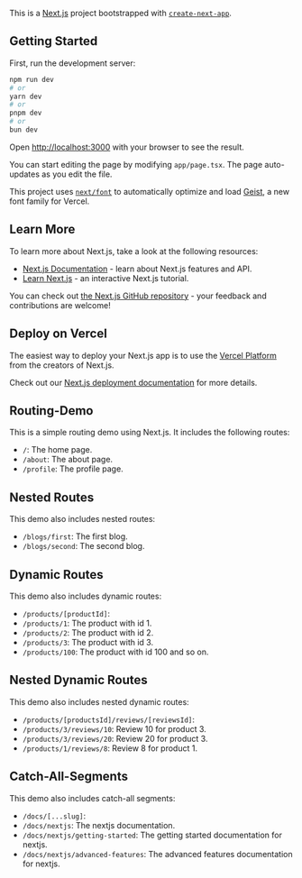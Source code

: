 This is a [Next.js](https://nextjs.org) project bootstrapped with [`create-next-app`](https://nextjs.org/docs/app/api-reference/cli/create-next-app).

## Getting Started

First, run the development server:

```bash
npm run dev
# or
yarn dev
# or
pnpm dev
# or
bun dev
```

Open [http://localhost:3000](http://localhost:3000) with your browser to see the result.

You can start editing the page by modifying `app/page.tsx`. The page auto-updates as you edit the file.

This project uses [`next/font`](https://nextjs.org/docs/app/building-your-application/optimizing/fonts) to automatically optimize and load [Geist](https://vercel.com/font), a new font family for Vercel.

## Learn More

To learn more about Next.js, take a look at the following resources:

- [Next.js Documentation](https://nextjs.org/docs) - learn about Next.js features and API.
- [Learn Next.js](https://nextjs.org/learn) - an interactive Next.js tutorial.

You can check out [the Next.js GitHub repository](https://github.com/vercel/next.js) - your feedback and contributions are welcome!

## Deploy on Vercel

The easiest way to deploy your Next.js app is to use the [Vercel Platform](https://vercel.com/new?utm_medium=default-template&filter=next.js&utm_source=create-next-app&utm_campaign=create-next-app-readme) from the creators of Next.js.

Check out our [Next.js deployment documentation](https://nextjs.org/docs/app/building-your-application/deploying) for more details.


## Routing-Demo
This is a simple routing demo using Next.js. It includes the following routes:
- `/`: The home page.
- `/about`: The about page.
- `/profile`: The profile page.

## Nested Routes
This demo also includes nested routes:
- `/blogs/first`: The first blog.
- `/blogs/second`: The second blog.

## Dynamic Routes
This demo also includes dynamic routes:
- `/products/[productId]`: 
- `/products/1`: The product with id 1.
- `/products/2`: The product with id 2.
- `/products/3`: The product with id 3.
- `/products/100`: The product with id 100 and so on.

## Nested Dynamic Routes
This demo also includes nested dynamic routes:
- `/products/[productsId]/reviews/[reviewsId]`:
- `/products/3/reviews/10`: Review 10 for product 3.
- `/products/3/reviews/20`: Review 20 for product 3.
- `/products/1/reviews/8`: Review 8 for product 1.

## Catch-All-Segments
This demo also includes catch-all segments:
- `/docs/[...slug]`:
- `/docs/nextjs`: The nextjs documentation.
- `/docs/nextjs/getting-started`: The getting started documentation for nextjs.
- `/docs/nextjs/advanced-features`: The advanced features documentation for nextjs.


